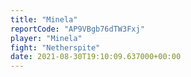 ```yaml
---
title: "Minela"
reportCode: "AP9VBgb76dTW3Fxj"
player: "Minela"
fight: "Netherspite"
date: 2021-08-30T19:10:09.637000+00:00
---
```


